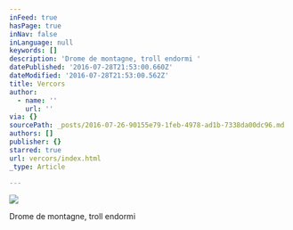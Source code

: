 ```yaml
---
inFeed: true
hasPage: true
inNav: false
inLanguage: null
keywords: []
description: 'Drome de montagne, troll endormi '
datePublished: '2016-07-28T21:53:00.660Z'
dateModified: '2016-07-28T21:53:00.562Z'
title: Vercors
author:
  - name: ''
    url: ''
via: {}
sourcePath: _posts/2016-07-26-90155e79-1feb-4978-ad1b-7338da00dc96.md
authors: []
publisher: {}
starred: true
url: vercors/index.html
_type: Article

---
```

![](https://the-grid-user-content.s3-us-west-2.amazonaws.com/73ad576f-2fed-4ce8-9734-5f9f3b8e6b6a.jpg)

Drome de montagne, troll endormi